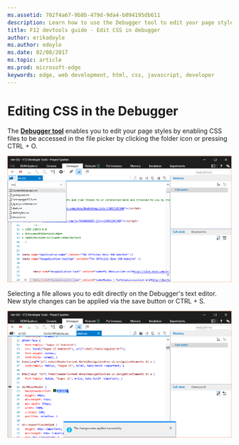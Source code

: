 ```yaml
---
ms.assetid: 702f4a67-9b8b-479d-9da4-b094195db611
description: Learn how to use the Debugger tool to edit your page styles by enabling CSS files to be accessed in the file picker.
title: F12 devtools guide - Edit CSS in debugger
author: erikadoyle
ms.author: edoyle
ms.date: 02/08/2017
ms.topic: article
ms.prod: microsoft-edge
keywords: edge, web development, html, css, javascript, developer
---
```


# Editing CSS in the Debugger

The [**Debugger tool**](../debugger.md) enables you to edit your page styles by enabling CSS files to be accessed in the file picker by clicking the folder icon or pressing CTRL + O.

![Editing CSS files with Microsoft Edge Debugger](../media/edge_debugger_css.png)

Selecting a file allows you to edit directly on the Debugger's text editor. New style changes can be applied via the save button or CTRL + S. 

 ![Saving edited CSS files with Microsoft Edge Debugger](../media/edge_debugger_css_save.png)


